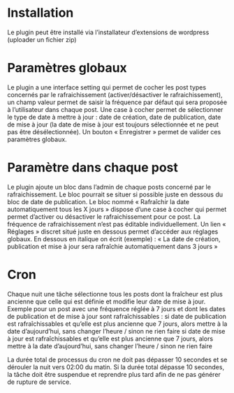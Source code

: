 # Installation
Le plugin peut être installé via l’installateur d’extensions de wordpress (uploader un fichier zip)

# Paramètres globaux
Le plugin a une interface setting qui permet de cocher les post types concernés par le rafraichissement (activer/désactiver le rafraichissement), un champ valeur permet de saisir la fréquence par défaut qui sera proposée à l’utilisateur dans chaque post.
Une case à cocher permet de sélectionner le type de date à mettre à jour : date de création, date de publication, date de mise à jour (la date de mise à jour est toujours sélectionnée et ne peut pas être désélectionnée).
Un bouton « Enregistrer » permet de valider ces paramètres globaux.

# Paramètre dans chaque post
Le plugin ajoute un bloc dans l’admin de chaque posts concerné par le rafraichissement. Le bloc pourrait se situer si possible juste en dessous du bloc de date de publication.
Le bloc nommé « Rafraîchir la date automatiquement tous les X jours » dispose d’une case à cocher qui permet permet d’activer ou désactiver le rafraichissement pour ce post. La fréquence de rafraichissement n’est pas éditable individuellement. Un lien « Réglages » discret situé juste en dessous permet d’accéder aux réglages globaux.
En dessous en italique on écrit (exemple) : « La date de création, publication et mise à jour sera rafraîchie automatiquement dans 3 jours »

# Cron
Chaque nuit une tâche sélectionne tous les posts dont la fraîcheur est plus ancienne que celle qui est définie et modifie leur date de mise à jour.
Exemple pour un post avec une fréquence réglée à 7 jours et dont les dates de publication et de mise à jour sont rafraîchissables :
si date de publication est rafraîchissables et qu’elle est plus ancienne que 7 jours, alors mettre à la date d’aujourd’hui, sans changer l’heure / sinon ne rien faire
si date de mise à jour est rafraîchissables et qu’elle est plus ancienne que 7 jours, alors mettre à la date d’aujourd’hui, sans changer l’heure / sinon ne rien faire

La durée total de processus du cron ne doit pas dépasser 10 secondes et se dérouler la nuit vers 02:00 du matin.
Si la durée total dépasse 10 secondes, la tâche doit être suspendue et reprendre plus tard afin de ne pas générer de rupture de service.